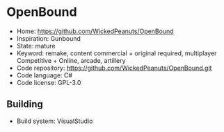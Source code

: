 # OpenBound

- Home: https://github.com/WickedPeanuts/OpenBound
- Inspiration: Gunbound
- State: mature
- Keyword: remake, content commercial + original required, multiplayer Competitive + Online, arcade, artillery
- Code repository: https://github.com/WickedPeanuts/OpenBound.git
- Code language: C#
- Code license: GPL-3.0

## Building

- Build system: VisualStudio
